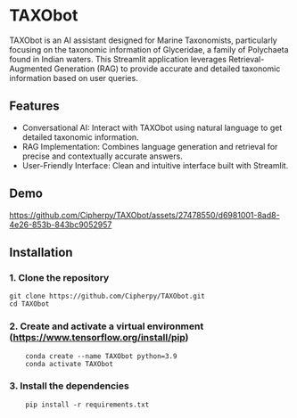# TAXObot
TAXObot is an AI assistant designed for Marine Taxonomists, particularly focusing on the taxonomic information of Glyceridae, a family of Polychaeta found in Indian waters. This Streamlit application leverages Retrieval-Augmented Generation (RAG) to provide accurate and detailed taxonomic information based on user queries.






## Features

* Conversational AI: Interact with TAXObot using natural language to get detailed taxonomic information.
* RAG Implementation: Combines language generation and retrieval for precise and contextually accurate answers.
* User-Friendly Interface: Clean and intuitive interface built with Streamlit.



## Demo
https://github.com/Cipherpy/TAXObot/assets/27478550/d6981001-8ad8-4e26-853b-843bc9052957

## Installation
### 1. Clone the repository

    git clone https://github.com/Cipherpy/TAXObot.git 
    cd TAXObot
    
### 2. Create and activate a virtual environment (https://www.tensorflow.org/install/pip)
        
        conda create --name TAXObot python=3.9
        conda activate TAXObot
### 3. Install the dependencies

        pip install -r requirements.txt
